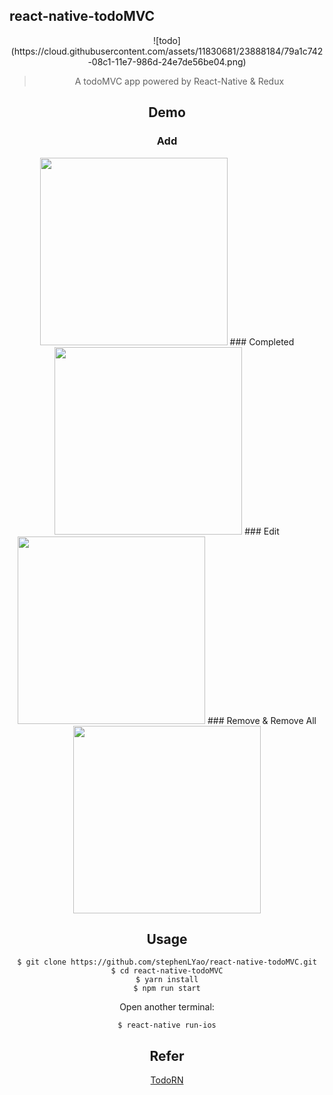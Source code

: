 ## react-native-todoMVC

<div align=center>![todo](https://cloud.githubusercontent.com/assets/11830681/23888184/79a1c742-08c1-11e7-986d-24e7de56be04.png)

> A todoMVC app powered by React-Native & Redux

## Demo

### Add
<img src="https://cloud.githubusercontent.com/assets/11830681/23888113/0ac0420e-08c1-11e7-847d-f216db7745be.gif"  width="300" />
### Completed
<img src="https://cloud.githubusercontent.com/assets/11830681/23888110/0abeb6a0-08c1-11e7-87fb-9b76ee523651.gif"  width="300" />
### Edit
<img src="https://cloud.githubusercontent.com/assets/11830681/23888112/0abf4ee4-08c1-11e7-9270-46a45d7d0e24.gif"  width="300" />
### Remove & Remove All
<img src="https://cloud.githubusercontent.com/assets/11830681/23888111/0abed3ba-08c1-11e7-80f7-feb96e2362d0.gif"  width="300" />

## Usage

```
$ git clone https://github.com/stephenLYao/react-native-todoMVC.git
$ cd react-native-todoMVC
$ yarn install
$ npm run start
```

Open another terminal:

```
$ react-native run-ios
```

## Refer

[TodoRN](https://github.com/unbug/TodoRN)
